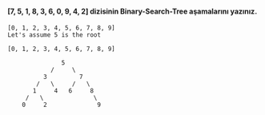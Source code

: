 #### [7, 5, 1, 8, 3, 6, 0, 9, 4, 2] dizisinin Binary-Search-Tree aşamalarını yazınız.
    [0, 1, 2, 3, 4, 5, 6, 7, 8, 9]
    Let's assume 5 is the root

    [0, 1, 2, 3, 4, 5, 6, 7, 8, 9]

                   5
                /     \
              3         7
            /   \     /   \
           1     4   6     8
         /   \              \
        0     2              9